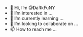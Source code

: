 - 👋 Hi, I’m @DaRkFuNY
- 👀 I’m interested in ...
- 🌱 I’m currently learning ...
- 💞️ I’m looking to collaborate on ...
- 📫 How to reach me ...

<!---
DaRkFuNY/DaRkFuNY is a ✨ special ✨ repository because its `README.md` (this file) appears on your GitHub profile.
You can click the Preview link to take a look at your changes.
--->

